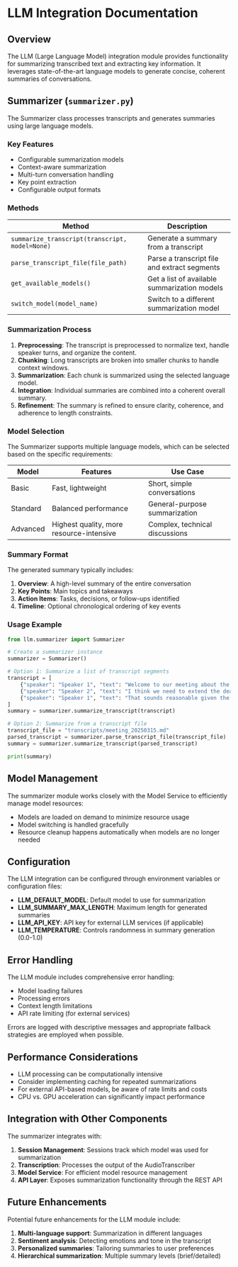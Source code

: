# LLM Integration Documentation

## Overview

The LLM (Large Language Model) integration module provides functionality for summarizing transcribed text and extracting key information. It leverages state-of-the-art language models to generate concise, coherent summaries of conversations.

## Summarizer (`summarizer.py`)

The Summarizer class processes transcripts and generates summaries using large language models.

### Key Features

- Configurable summarization models
- Context-aware summarization
- Multi-turn conversation handling
- Key point extraction
- Configurable output formats

### Methods

| Method | Description |
|--------|-------------|
| `summarize_transcript(transcript, model=None)` | Generate a summary from a transcript |
| `parse_transcript_file(file_path)` | Parse a transcript file and extract segments |
| `get_available_models()` | Get a list of available summarization models |
| `switch_model(model_name)` | Switch to a different summarization model |

### Summarization Process

1. **Preprocessing**: The transcript is preprocessed to normalize text, handle speaker turns, and organize the content.
2. **Chunking**: Long transcripts are broken into smaller chunks to handle context windows.
3. **Summarization**: Each chunk is summarized using the selected language model.
4. **Integration**: Individual summaries are combined into a coherent overall summary.
5. **Refinement**: The summary is refined to ensure clarity, coherence, and adherence to length constraints.

### Model Selection

The Summarizer supports multiple language models, which can be selected based on the specific requirements:

| Model | Features | Use Case |
|-------|----------|----------|
| Basic | Fast, lightweight | Short, simple conversations |
| Standard | Balanced performance | General-purpose summarization |
| Advanced | Highest quality, more resource-intensive | Complex, technical discussions |

### Summary Format

The generated summary typically includes:

1. **Overview**: A high-level summary of the entire conversation
2. **Key Points**: Main topics and takeaways
3. **Action Items**: Tasks, decisions, or follow-ups identified
4. **Timeline**: Optional chronological ordering of key events

### Usage Example

```python
from llm.summarizer import Summarizer

# Create a summarizer instance
summarizer = Summarizer()

# Option 1: Summarize a list of transcript segments
transcript = [
    {"speaker": "Speaker 1", "text": "Welcome to our meeting about the project timeline."},
    {"speaker": "Speaker 2", "text": "I think we need to extend the deadline by two weeks."},
    {"speaker": "Speaker 1", "text": "That sounds reasonable given the recent challenges."}
]
summary = summarizer.summarize_transcript(transcript)

# Option 2: Summarize from a transcript file
transcript_file = "transcripts/meeting_20250315.md"
parsed_transcript = summarizer.parse_transcript_file(transcript_file)
summary = summarizer.summarize_transcript(parsed_transcript)

print(summary)
```

## Model Management

The summarizer module works closely with the Model Service to efficiently manage model resources:

- Models are loaded on demand to minimize resource usage
- Model switching is handled gracefully
- Resource cleanup happens automatically when models are no longer needed

## Configuration

The LLM integration can be configured through environment variables or configuration files:

- **LLM_DEFAULT_MODEL**: Default model to use for summarization
- **LLM_SUMMARY_MAX_LENGTH**: Maximum length for generated summaries
- **LLM_API_KEY**: API key for external LLM services (if applicable)
- **LLM_TEMPERATURE**: Controls randomness in summary generation (0.0-1.0)

## Error Handling

The LLM module includes comprehensive error handling:

- Model loading failures
- Processing errors
- Context length limitations
- API rate limiting (for external services)

Errors are logged with descriptive messages and appropriate fallback strategies are employed when possible.

## Performance Considerations

- LLM processing can be computationally intensive
- Consider implementing caching for repeated summarizations
- For external API-based models, be aware of rate limits and costs
- CPU vs. GPU acceleration can significantly impact performance

## Integration with Other Components

The summarizer integrates with:

1. **Session Management**: Sessions track which model was used for summarization
2. **Transcription**: Processes the output of the AudioTranscriber
3. **Model Service**: For efficient model resource management
4. **API Layer**: Exposes summarization functionality through the REST API

## Future Enhancements

Potential future enhancements for the LLM module include:

1. **Multi-language support**: Summarization in different languages
2. **Sentiment analysis**: Detecting emotions and tone in the transcript
3. **Personalized summaries**: Tailoring summaries to user preferences
4. **Hierarchical summarization**: Multiple summary levels (brief/detailed)
